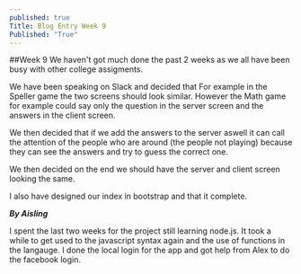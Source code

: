 ```yaml
---
published: true
Title: Blog Entry Week 9
Published: "True"
---
```



##Week 9 
We haven't got much done the past 2 weeks as we all have been busy with other college assigments. 

We have been speaking on Slack and decided that For example in the Speller game the two screens should look similar. However the Math game for example could say only the question in the server screen and the answers in the client screen.

We then decided that if we add the answers to the server aswell it can call the attention of the people who are around (the people not playing) because they can see the answers and try to guess the correct one.

We then decided on the end we should have the server and client screen looking the same.

I also have designed our index in bootstrap and that it complete.

**_By Aisling_**

I spent the last two weeks for the project still learning node.js. It took a while to get used to the javascript syntax again and the use of functions in the langauge. I done the local login for the app and got help from Alex to do the facebook login.


